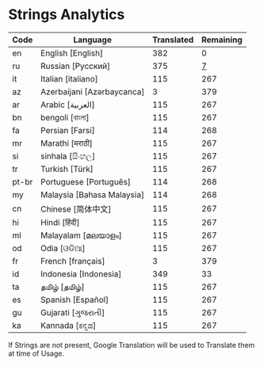 # Strings Analytics


| Code | Language | Translated | Remaining |
|----|-------|-------|---|
| en | English [English] | 382 | 0 |
| ru | Russian [Русский] | 375 | [7](https://hastebin.com/raw/vasiheqati) |
| it | Italian [italiano] | 115 | 267 |
| az | Azerbaijani [Azərbaycanca] | 3 | 379 |
| ar | Arabic [العربية] | 115 | 267 |
| bn | bengoli [বাংলা] | 115 | 267 |
| fa | Persian [Farsi] | 114 | 268 |
| mr | Marathi [मराठी] | 115 | 267 |
| si | sinhala [සිංහල] | 115 | 267 |
| tr | Turkish [Türk] | 115 | 267 |
| pt-br | Portuguese [Português] | 114 | 268 |
| my | Malaysia [Bahasa Malaysia] | 114 | 268 |
| cn | Chinese [简体中文] | 115 | 267 |
| hi | Hindi [हिंदी] | 115 | 267 |
| ml | Malayalam [മലയാളം] | 115 | 267 |
| od | Odia [ଓଡିଆ] | 115 | 267 |
| fr | French [français] | 3 | 379 |
| id | Indonesia [Indonesia] | 349 | 33 |
| ta | தமிழ் [தமிழ்] | 115 | 267 |
| es | Spanish [Español] | 115 | 267 |
| gu | Gujarati [ગુજરાતી] | 115 | 267 |
| ka | Kannada [ಕನ್ನಡ] | 115 | 267 |


If Strings are not present, Google Translation will be used to Translate them at time of Usage.